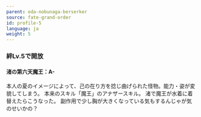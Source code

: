```yaml
---
parent: oda-nobunaga-berserker
source: fate-grand-order
id: profile-5
language: ja
weight: 5
---
```


### 絆Lv.5で開放

#### 渚の第六天魔王：A-

本人の夏のイメージによって、己の在り方を捻じ曲げられた怪物。能力・姿が変貌してしまう。
本来のスキル「魔王」のアナザースキル。
渚で魔王が水着に着替えたらこうなった。
副作用で少し胸が大きくなっている気もするんじゃが気のせいかの？
